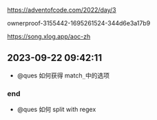 https://adventofcode.com/2022/day/3

ownerproof-3155442-1695261524-344d6e3a17b9

https://song.xlog.app/aoc-zh

## 2023-09-22 09:42:11

- @ques 如何获得 match`_`中的选项

### end

- @ques 如何 split with regex
